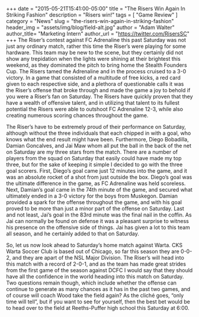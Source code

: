 +++
date        = "2015-05-21T15:41:00-05:00"
title       = "The Risers Win Again In Striking Fashion"
description = "Risers win!"
tags        = [ "Game Review" ]
category    = "News"
slug        = "the-risers-win-again-in-striking-fashion"
header_img	= "assets/img/blog/field-alt.jpg"
author		= "Adam Walter"
author_title= "Marketing Intern"
author_url	= "https://twitter.com/RisersSC"
+++
The Riser’s contest against FC Adrenaline this past Saturday was not just any ordinary match, rather this time the Riser’s were playing for some hardware. This team may be new to the scene, but they certainly did not show any trepidation when the lights were shining at their brightest this weekend, as they dominated the pitch to bring home the Stealth Founders Cup. The Risers tamed the Adrenaline and in the process cruised to a 3-0 victory. In a game that consisted of a multitude of free kicks, a red card given to each respective side, and a plethora of questionable calls it was the Riser’s offense that broke through and made the game a joy to behold if you were a Riser’s fan on Saturday. The Risers have quickly proven that they have a wealth of offensive talent, and in utilizing that talent to its fullest potential the Risers were able to outshoot FC Adrenaline 12-3, while also creating numerous scoring chances throughout the game.

The Riser’s have to be extremely proud of their performance on Saturday, although without the three individuals that each chipped in with a goal, who knows what the end result might have been. Furthermore, Diego Bobadilla, Damian Goncalves, and Jai Maw whom all put the ball in the back of the net on Saturday are my three stars from the match. There are a number of players from the squad on Saturday that easily could have made my top three, but for the sake of keeping it simple I decided to go with the three goal scorers. First, Diego’s goal came just 12 minutes into the game, and it was an absolute rocket of a shot from just outside the box. Diego’s goal was the ultimate difference in the game, as FC Adrenaline was held scoreless. Next, Damian’s goal came in the 74th minute of the game, and secured what ultimately ended in a 3-0 victory for the boys from Muskegon. Damian provided a spark for the offense throughout the game, and with his goal proved to be more than just a minor part of the offense on Saturday. Last and not least, Jai’s goal in the 83rd minute was the final nail in the coffin. As Jai can normally be found on defense it was a pleasant surprise to witness his presence on the offensive side of things. Jai has given a lot to this team all season, and he certainly added to that on Saturday.

So, let us now look ahead to Saturday’s home match against Warta. CKS Warta Soccer Club is based out of Chicago, so far this season they are 0-0-2, and they are apart of the NSL Major Division. The Riser’s will head into this match with a record of 2-0-1, and as the team has made great strides from the first game of the season against DCFC I would say that they should have all the confidence in the world heading into this match on Saturday. Two questions remain though, which include whether the offense can continue to generate as many chances as it has in the past two games, and of course will coach Wood take the field again? As the cliché goes, “only time will tell”, but if you want to see for yourself, then the best bet would be to head over to the field at Reeths-Puffer high school this Saturday at 6:00.